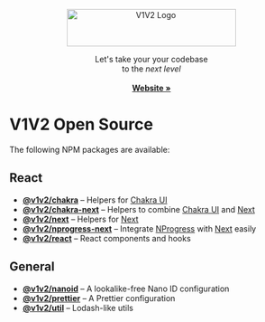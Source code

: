 <p align="center">
    <img src="/logo.svg" alt="V1V2 Logo" width="300" height="66" />

  <p align="center">
      Let's take your your codebase
      <br />
      to the <em>next level</em>
    <br />
    <br />
    <a href="https://www.v1v2.io"><strong>Website »</strong></a>
  </p>
</p>

# V1V2 Open Source

The following NPM packages are available:

## React

- [**@v1v2/chakra**](packages/chakra#readme) – Helpers for [Chakra UI](https://chakra-ui.com/)
- [**@v1v2/chakra-next**](packages/chakra-next#readme) – Helpers to combine [Chakra UI](https://chakra-ui.com/) and [Next](https://nextjs.org/)
- [**@v1v2/next**](packages/next#readme) – Helpers for [Next](https://nextjs.org/)
- [**@v1v2/nprogress-next**](packages/nprogress-next#readme) – Integrate [NProgress](https://ricostacruz.com/nprogress/) with [Next](https://nextjs.org/) easily
- [**@v1v2/react**](packages/react#readme) – React components and hooks

## General

- [**@v1v2/nanoid**](packages/nanoid#readme) – A lookalike-free Nano ID configuration
- [**@v1v2/prettier**](packages/prettier#readme) – A Prettier configuration
- [**@v1v2/util**](packages/util#readme) – Lodash-like utils
